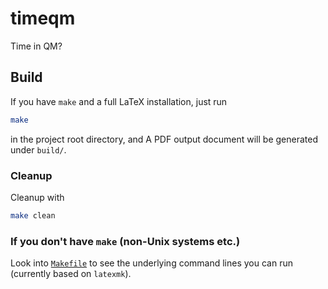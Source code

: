 # timeqm
Time in QM?

## Build
If you have `make` and a full LaTeX installation, just run
```bash
make
```
in the project root directory, and A PDF output document will be generated
under `build/`.

### Cleanup
Cleanup with
```bash
make clean
```

### If you don't have `make` (non-Unix systems etc.)
Look into [`Makefile`](Makefile) to see the underlying command lines you can run (currently based on `latexmk`).
